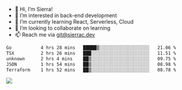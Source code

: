 - 👋 Hi, I’m Sierra!
- 👀 I’m interested in back-end development
- 🌱 I’m currently learning React, Serverless, Cloud
- 💞️ I’m looking to collaborate on learning
- 📫 Reach me via git@sierrac.dev

<!--START_SECTION:waka-->

```txt
Go           4 hrs 28 mins   █████▒░░░░░░░░░░░░░░░░░░░   21.06 %
TSX          2 hrs 26 mins   ███░░░░░░░░░░░░░░░░░░░░░░   11.51 %
unknown      2 hrs 4 mins    ██▒░░░░░░░░░░░░░░░░░░░░░░   09.75 %
JSON         1 hrs 54 mins   ██▒░░░░░░░░░░░░░░░░░░░░░░   08.98 %
Terraform    1 hrs 52 mins   ██▒░░░░░░░░░░░░░░░░░░░░░░   08.78 %
```

<!--END_SECTION:waka-->


![](https://hit.yhype.me/github/profile?user_id=7351311)
